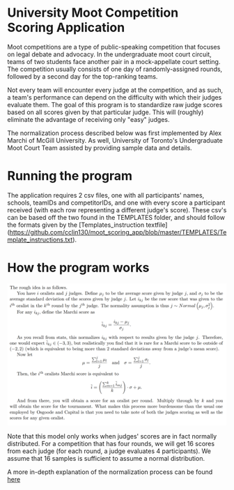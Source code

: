 # University Moot Competition Scoring Application
Moot competitions are a type of public-speaking competition that focuses on legal debate and advocacy. In the undergraduate moot court circuit,
teams of two students face another pair in a mock-appellate court setting. The competition usually consists of one day of randomly-assigned
rounds, followed by a second day for the top-ranking teams.

Not every team will encounter every judge at the competition, and as such, a team's performance can depend on the difficulty with which
their judges evaluate them. The goal of this program is to standardize raw judge scores based on all scores given by that particular judge.
This will (roughly) eliminate the advantage of receiving only "easy" judges.

The normalization process described below was first implemented by Alex Marchi of McGill University.
As well, University of Toronto's Undergraduate Moot Court Team assisted by providing sample data and details.

# Running the program
The application requires 2 csv files, one with all participants' names, schools, teamIDs and competitorIDs,
and one with every score a participant received (with each row representing a different judge's score).
These csv's can be based off the two found in the TEMPLATES folder, and should follow the formats given by the [Templates_instruction textfile]
(https://github.com/cclin130/moot_scoring_app/blob/master/TEMPLATES/Template_instructions.txt).

# How the program works

![alt text](https://github.com/cclin130/moot_scoring_app/blob/master/program_overview.png)

Note that this model only works when judges' scores are in fact normally distributed.
For a competition that has four rounds, we will get 16 scores from each judge (for each round, a judge evaluates 4 participants).
We assume that 16 samples is sufficient to assume a normal distribution.

A more in-depth explanation of the normalization process can be found [here](https://github.com/cclin130/moot_scoring_app/blob/master/UofT_data/StatisticalCorrection.pdf)